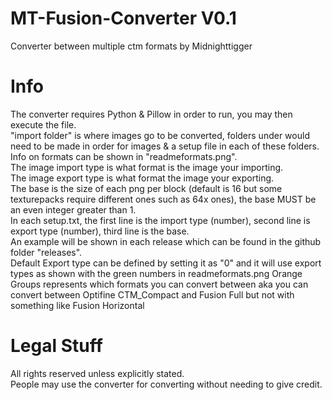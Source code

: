 # MT-Fusion-Converter V0.1
Converter between multiple ctm formats by Midnighttigger  

# Info
The converter requires Python & Pillow in order to run, you may then execute the file.  
"import folder" is where images go to be converted, folders under would need to be made in order for images & a setup file in each of these folders.  
Info on formats can be shown in "readmeformats.png".  
The image import type is what format is the image your importing.  
The image export type is what format the image your exporting.  
The base is the size of each png per block (default is 16 but some texturepacks require different ones such as 64x ones), the base MUST be an even integer greater than 1.  
In each setup.txt, the first line is the import type (number), second line is export type (number), third line is the base.  
An example will be shown in each release which can be found in the github folder "releases".  
Default Export type can be defined by setting it as "0" and it will use export types as shown with the green numbers in readmeformats.png
Orange Groups represents which formats you can convert between aka you can convert between Optifine CTM_Compact and Fusion Full but not with something like Fusion Horizontal

# Legal Stuff
All rights reserved unless explicitly stated.  
People may use the converter for converting without needing to give credit.  
